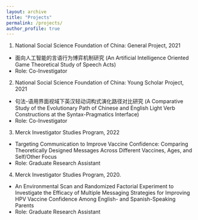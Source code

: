 ```yaml
---
layout: archive
title: "Projects"
permalink: /projects/
author_profile: true
---
```


1. National Social Science Foundation of China: General Project, 2021
  * 面向人工智能的言语行为博弈机制研究 (An Artificial Intelligence Oriented Game Theoretical Study of Speech Acts)
  * Role: Co-Investigator
2. National Social Science Foundation of China: Young Scholar Project, 2021
  * 句法-语用界面视域下英汉轻动词构式演化路径对比研究 (A Comparative Study of the Evolutionary Path of Chinese and English Light Verb Constructions at the Syntax-Pragmatics Interface)
  * Role: Co-Investigator
3. Merck Investigator Studies Program, 2022
  * Targeting Communication to Improve Vaccine Confidence: Comparing Theoretically Designed Messages Across Different Vaccines, Ages, and Self/Other Focus
  * Role: Graduate Research Assistant
4. Merck Investigator Studies Program, 2020. 
  * An Environmental Scan and Randomized Factorial Experiment to Investigate the Efficacy of Multiple Messaging Strategies for Improving HPV Vaccine Confidence Among English- and Spanish-Speaking Parents
  * Role: Graduate Research Assistant

